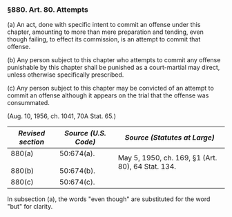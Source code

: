 ### §880. Art. 80. Attempts ###

(a) An act, done with specific intent to commit an offense under this chapter, amounting to more than mere preparation and tending, even though failing, to effect its commission, is an attempt to commit that offense.

(b) Any person subject to this chapter who attempts to commit any offense punishable by this chapter shall be punished as a court-martial may direct, unless otherwise specifically prescribed.

(c) Any person subject to this chapter may be convicted of an attempt to commit an offense although it appears on the trial that the offense was consummated.

(Aug. 10, 1956, ch. 1041, 70A Stat. 65.)

|  *Revised section*   |     *Source (U.S. Code)*     |          *Source (Statutes at Large)*           |
|----------------------|------------------------------|-------------------------------------------------|
|880(a)<br/><br/>880(b)|50:674(a).<br/><br/>50:674(b).|May 5, 1950, ch. 169, §1 (Art. 80), 64 Stat. 134.|
|        880(c)        |          50:674(c).          |                                                 |

In subsection (a), the words "even though" are substituted for the word "but" for clarity.